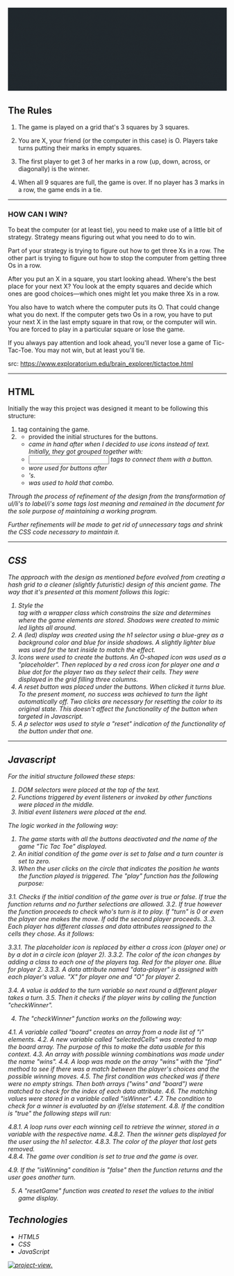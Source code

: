 ![Banner](/ttt.gif)

## The Rules

1. The game is played on a grid that's 3 squares by 3 squares.

2. You are X, your friend (or the computer in this case) is O. Players take turns putting their marks in empty squares.

3. The first player to get 3 of her marks in a row (up, down, across, or diagonally) is the winner.

4. When all 9 squares are full, the game is over. If no player has 3 marks in a row, the game ends in a tie.

---

### HOW CAN I WIN?

To beat the computer (or at least tie), you need to make use of a little bit of strategy. Strategy means figuring out what you need to do to win.

Part of your strategy is trying to figure out how to get three Xs in a row. The other part is trying to figure out how to stop the computer from getting three Os in a row.

After you put an X in a square, you start looking ahead. Where's the best place for your next X? You look at the empty squares and decide which ones are good choices—which ones might let you make three Xs in a row.

You also have to watch where the computer puts its O. That could change what you do next. If the computer gets two Os in a row, you have to put your next X in the last empty square in that row, or the computer will win. You are forced to play in a particular square or lose the game.

If you always pay attention and look ahead, you'll never lose a game of Tic-Tac-Toe. You may not win, but at least you'll tie.

src: https://www.exploratorium.edu/brain_explorer/tictactoe.html

---

## HTML

Initially the way this project was designed it meant to be following this structure:

1. <div> tag containing the game.
2. <ul><li> provided the initial structures for the buttons.
3. <i> came in hand after when I decided to use icons instead of text. Initially, they got grouped together with:
4. <input> tags to connect them with a button.
5. <span> wore used for buttons after <li>'s.
6. <label> was used to hold that combo.

Through the process of refinement of the design from the transformation of ul/li's to label/i's some tags lost meaning and remained in the document for the sole purpose of maintaining a working program.

Further refinements will be made to get rid of unnecessary tags and shrink the CSS code necessary to maintain it.

---

## CSS

The approach with the design as mentioned before evolved from creating a hash grid to a cleaner (slightly futuristic) design of this ancient game. The way that it's presented at this moment follows this logic:

1. Style the <div> tag with a wrapper class which constrains the size and determines where the game elements are stored. Shadows were created to mimic led lights all around.
2. A (led) display was created using the h1 selector using a blue-grey as a background color and blue for inside shadows. A slightly lighter blue was used for the text inside to match the effect.
3. Icons were used to create the buttons. An O-shaped icon was used as a "placeholder". Then replaced by a red cross icon for player one and a blue dot for the player two as they select their cells. They were displayed in the grid filling three columns.
4. A reset button was placed under the buttons. When clicked it turns blue. To the present moment, no success was achieved to turn the light automatically off. Two clicks are necessary for resetting the color to its original state. This doesn't affect the functionality of the button when targeted in Javascript.
5. A p selector was used to style a "reset" indication of the functionality of the button under that one.

---

## Javascript

For the initial structure followed these steps:

1. DOM selectors were placed at the top of the text.
2. Functions triggered by event listeners or invoked by other functions were placed in the middle.
3. Initial event listeners were placed at the end.

The logic worked in the following way:

1. The game starts with all the buttons deactivated and the name of the game "Tic Tac Toe" displayed.
2. An initial condition of the game over is set to false and a turn counter is set to zero.
3. When the user clicks on the circle that indicates the position he wants the function played is triggered. The "play" function has the following purpose:

3.1. Checks if the initial condition of the game over is true or false. If true the function returns and no further selections are allowed.
3.2. If true however the function proceeds to check who's turn is it to play. If "turn" is 0 or even the player one makes the move. If odd the second player proceeds.
3..3. Each player has different classes and data attributes reassigned to the cells they chose. As it follows:

3.3.1. The placeholder icon is replaced by either a cross icon (player one) or by a dot in a circle icon (player 2).
3.3.2. The color of the icon changes by adding a class to each one of the players <i> tag. Red for the player one. Blue for player 2.
3.3.3. A data attribute named "data-player" is assigned with each player's value. "X" for player one and "O" for player 2.

3.4. A value is added to the turn variable so next round a different player takes a turn.
3.5. Then it checks if the player wins by calling the function "checkWinner".

4. The "checkWinner" function works on the following way:

4.1. A variable called "board" creates an array from a node list of "i" elements.
4.2. A new variable called "selectedCells" was created to map the board array. The purpose of this to make the data usable for this context.
4.3. An array with possible winning combinations was made under the name "wins".
4.4. A loop was made on the array "wins" with the "find" method to see if there was a match between the player's choices and the possible winning moves.
4.5. The first condition was checked was if there were no empty strings. Then both arrays ("wins" and "board") were matched to check for the index of each data attribute.
4.6. The matching values were stored in a variable called "isWinner".
4.7. The condition to check for a winner is evaluated by an if/else statement.
4.8. If the condition is "true" the following steps will run:

4.8.1. A loop runs over each winning cell to retrieve the winner, stored in a variable with the respective name.
4.8.2. Then the winner gets displayed for the user using the h1 selector.
4.8.3. The color of the player that lost gets removed.  
4.8.4. The game over condition is set to true and the game is over.

4.9. If the "isWinning" condition is "false" then the function returns and the user goes another turn.

5. A "resetGame" function was created to reset the values to the initial game display.

## Technologies

- HTML5
- CSS
- JavaScript

[<img alt="project-view" src="https://us.123rf.com/450wm/giamportone/giamportone1804/giamportone180400109/99753262-stock-vector-click-here-button-with-arrow-pointer-icon.jpg?ver=6" width="40%">.](http://flowery-gun.surge.sh/)
